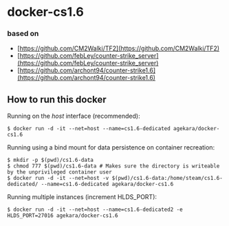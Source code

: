 # docker-cs1.6

### based on
- [https://github.com/CM2Walki/TF2](https://github.com/CM2Walki/TF2)
- [https://github.com/febLey/counter-strike_server](https://github.com/febLey/counter-strike_server)
- [https://github.com/archont94/counter-strike1.6](https://github.com/archont94/counter-strike1.6)

## How to run this docker

Running on the *host* interface (recommended):<br/>
```console
$ docker run -d -it --net=host --name=cs1.6-dedicated agekara/docker-cs1.6
```

Running using a bind mount for data persistence on container recreation:
```console
$ mkdir -p $(pwd)/cs1.6-data
$ chmod 777 $(pwd)/cs1.6-data # Makes sure the directory is writeable by the unprivileged container user
$ docker run -d -it --net=host -v $(pwd)/cs1.6-data:/home/steam/cs1.6-dedicated/ --name=cs1.6-dedicated agekara/docker-cs1.6
```

Running multiple instances (increment HLDS_PORT):
```console
$ docker run -d -it --net=host --name=cs1.6-dedicated2 -e HLDS_PORT=27016 agekara/docker-cs1.6
```
